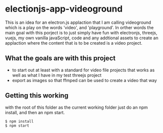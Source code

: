 # electionjs-app-videoground

This is an idea for an electron.js applaction that I am calling videoground which is a play on the words 'video', and 'playground'. In orther words the main goal with this porject is to just simply have fun with electronjs, threejs, vuejs, my own vanilla javaScript, code and any addtional assets to create an applaction where the content that is to be created is a video project.


## What the goals are with this project

* to start out at least with a standard for video file projects that works as well as what I have in my test threejs project
* export as images so that ffmped can be used to create a video that way

## Getting this working

with the root of this folder as the current working folder just do an npm install, and then an npm start.

```
$ npm install
$ npm start
```


